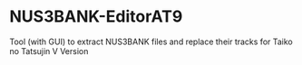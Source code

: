 # NUS3BANK-EditorAT9
Tool (with GUI) to extract NUS3BANK files and replace their tracks for Taiko no Tatsujin V Version
